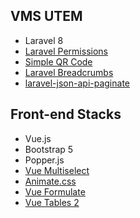 ## VMS UTEM

- Laravel 8
- [Laravel Permissions](https://spatie.be/docs/laravel-permission/v4/)
- [Simple QR Code](https://www.simplesoftware.io/#/docs/simple-qrcode)
- [Laravel Breadcrumbs](https://github.com/diglactic/laravel-breadcrumbs#switching-views-at-runtime)
- [laravel-json-api-paginate](https://github.com/spatie/laravel-json-api-paginate)


## Front-end Stacks
- Vue.js
- Bootstrap 5
- Popper.js
- [Vue Multiselect](https://github.com/vueform/multiselect)
- [Animate.css](https://animate.style/)
- [Vue Formulate](https://vueformulate.com/)
- [Vue Tables 2](https://matanya.gitbook.io/vue-tables-2/)
